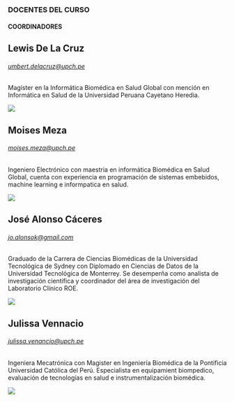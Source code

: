 
### DOCENTES DEL CURSO
#### COORDINADORES
## Lewis De La Cruz
###### umbert.delacruz@upch.pe
Magíster en la Informática Biomédica en Salud Global con mención en Informática en Salud de la 
Universidad Peruana Cayetano Heredia.

![](https://upchlabib.com/wp-content/uploads/2023/02/l1.jpg)

## Moises Meza
###### moises.meza@upch.pe
Ingeniero Electrónico con maestria en informática Biomédica en Salud Global, cuenta con experiencia 
en programación de sistemas embebidos, machine learning e informpatica en salud.

![](https://upchlabib.com/wp-content/uploads/2023/02/Screenshot-at-2023-02-23-18-40-03.png)

## José Alonso Cáceres
###### jo.alonsok@gmail.com
Graduado de la Carrera de Ciencias Biomédicas de la Universidad Tecnológica de Sydney con Diplomado 
en Ciencias de Datos de la Universidad Tecnológica de Monterrey. Se desemperña como analista de investigación 
cientifica y coordinador del área de investigación del Laboratorio Clínico ROE.

![](https://upchlabib.com/wp-content/uploads/2023/02/alonso.jpg)

## Julissa Vennacio
###### julissa.venancio@upch.pe
Ingeniera Mecatrónica con Magister en Ingeniería Biomédica de la Pontificia Universidad 
Católica del Perú. Especialista en equipamient biompedico, evaluación de tecnologías 
en salud e instrumentalización biomédica.

![](https://upchlabib.com/wp-content/uploads/2023/03/Juliss-1.jpg)
